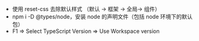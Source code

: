 - 使用 reset-css 去除默认样式 （默认 -> 框架 -> 全局-> 组件）
- npm i -D @types/node，安装 node 的声明文件（包括 node 环境下的默认包）
- F1 => Select TypeScript Version => Use Workspace version
